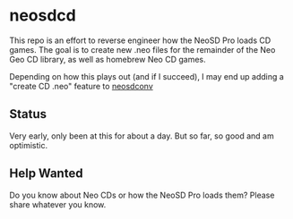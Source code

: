 # neosdcd

This repo is an effort to reverse engineer how the NeoSD Pro loads CD games. The goal is to create new .neo files for the remainder of the Neo Geo CD library, as well as homebrew Neo CD games.

Depending on how this plays out (and if I succeed), I may end up adding a "create CD .neo" feature to [neosdconv](https://github.com/city41/neosdconv)

## Status

Very early, only been at this for about a day. But so far, so good and am optimistic.

## Help Wanted

Do you know about Neo CDs or how the NeoSD Pro loads them? Please share whatever you know.
